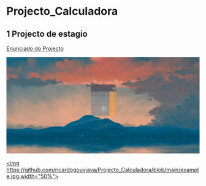 # Projecto_Calculadora

## 1 Projecto de estagio
[Enunciado do Projecto](https://furry-firefly-24d.notion.site/Projeto-Calculadora-189f21e6f78d4ba1a7e50978713e48a9
)

![Example](https://github.com/ricardogouvjava/Projecto_Calculadora/blob/main/example.jpg)

[<img https://github.com/ricardogouvjava/Projecto_Calculadora/blob/main/example.jpg width="50%">](https://github.com/ricardogouvjava/Projecto_Calculadora/blob/main/2022-04-24%2020-57-15-63.mp4 "Example")
